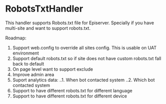 # RobotsTxtHandler

This handler supports Robots.txt file for Episerver. Specially if you have multi-site and want to support robots.txt.

Roadmap:
1. Support web.config to override all sites config. This is usable on UAT environment
2. Support default robots.txt so if site does not have custom robots.txt fall back to default
3. On page level want to support exclude
4. Improve admin area
5. Suport analytics data:
..1. When bot contacted system
..2. Which bot contacted system
6. Support to have different robots.txt for different language
7. Support to have different robots.txt for different device
